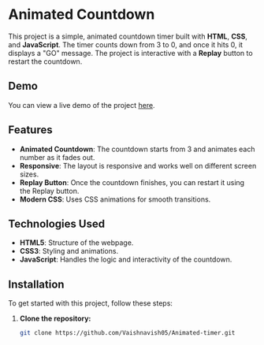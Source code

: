 # Animated Countdown

This project is a simple, animated countdown timer built with **HTML**, **CSS**, and **JavaScript**. The timer counts down from 3 to 0, and once it hits 0, it displays a "GO" message. The project is interactive with a **Replay** button to restart the countdown.

## Demo

You can view a live demo of the project [here](https://vaishnavish05.github.io/Animated-timer/).

## Features

- **Animated Countdown**: The countdown starts from 3 and animates each number as it fades out.
- **Responsive**: The layout is responsive and works well on different screen sizes.
- **Replay Button**: Once the countdown finishes, you can restart it using the Replay button.
- **Modern CSS**: Uses CSS animations for smooth transitions.

## Technologies Used

- **HTML5**: Structure of the webpage.
- **CSS3**: Styling and animations.
- **JavaScript**: Handles the logic and interactivity of the countdown.

## Installation

To get started with this project, follow these steps:

1. **Clone the repository:**
   ```bash
   git clone https://github.com/Vaishnavish05/Animated-timer.git
